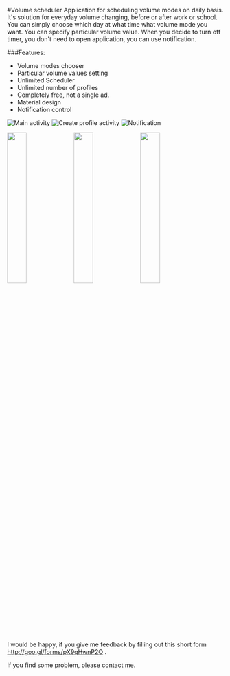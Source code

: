 #Volume scheduler
Application for scheduling volume modes on daily basis. It's solution for everyday volume changing,
before or after work or school. You can simply choose which day at what time what volume mode you want.
You can specify particular volume value. When you decide to turn off timer, you don't need to open application, 
you can use notification.

###Features:
- Volume modes chooser
- Particular volume values setting
- Unlimited Scheduler
- Unlimited number of profiles
- Completely free, not a single ad.
- Material design
- Notification control

![Main activity](http://i67.tinypic.com/30kdmr9.png)
![Create profile activity](http://postimg.org/image/6639ux7td)
![Notification](http://postimg.org/image/9qz5e5ccx)

<img src="http://i67.tinypic.com/30kdmr9.png" width="30%"></img>
<img src="http://i63.tinypic.com/doq4bp.png" width="30%"></img>
<img src="http://i68.tinypic.com/rtzwa0.png" width="30%"></img> 

I would be happy, if you give me feedback by filling out this short form http://goo.gl/forms/pX9qHwnP2O .

If you find some problem, please contact me.
